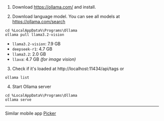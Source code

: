 1. Download https://ollama.com/ and install.

2. Download language model. You can see all models at https://ollama.com/search

```
cd %LocalAppData%\Programs\Ollama
ollama pull llama3.2-vision
```

* `llama3.2-vision`: 7.9 GB
* `deepseek-r1`: 4.7 GB
* `llama3.2`: 2.0 GB
* `llava`: 4.7 GB *(for image vision)*

3. Check if it's loaded at http://localhost:11434/api/tags or 

```
ollama list
```


4. Start Ollama server

```
cd %LocalAppData%\Programs\Ollama
ollama serve
```



---

Similar mobile app [Picker](https://apps.apple.com/us/app/picker-ai-best-photo-picker/id6448671716)

